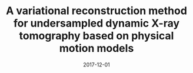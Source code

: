 ---
title: "A variational reconstruction method for undersampled dynamic X-ray tomography based on physical motion models"
collection: publications
authors: 'M. Burger, H. Dirks, L. Frerking, A. Hauptmann, T. Helin, and S. Siltanen'
date: 2017-12-01
venue: 'Inverse Problems'
paperurl: 'http://asHauptmann.github.io/files/2017_Burger_IP.pdf'
paperlink: 'https://doi.org/10.1088/1361-6420/aa99cf'
---
